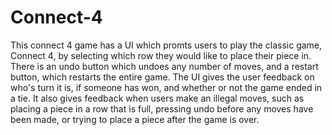 # Connect-4
This connect 4 game has a UI which promts users to play the classic game, Connect 4, by selecting which row they would like to place their piece in.
There is an undo button which undoes any number of moves, and a restart button, which restarts the entire game.
The UI gives the user feedback on who's turn it is, if someone has won, and whether or not the game ended in a tie.
It also gives feedback when users make an illegal moves, such as placing a piece in a row that is full, pressing undo before any moves have been made, or trying to place a piece after the game is over.
